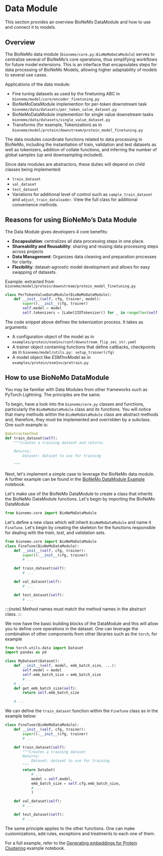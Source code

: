# Data Module

This section provides an overview BioNeMo DataModule and how to use and connect it to models.

## Overview

The BioNeMo data module (`bionemo/core.py:BioNeMoDataModule`) serves to centralize several of BioNeMo’s core operations, thus simplifying workflows for future model extensions. This is an interface that encapsulates steps for data processing of BioNeMo Models, allowing higher adaptability of models to several use cases.

Applications of the data module:
* Fine tuning datasets as used by the finetuning ABC in `bionemo/model/core/encoder_finetuning.py`
* BioNeMoDataModule implemention for per-token downstream task `bionemo/data/datasets/per_token_value_dataset.py`
* BioNeMoDataModule implemention for single value downstream tasks `bionemo/data/datasets/single_value_dataset.py`
* Transforms (for example, Tokenization) as in `bionemo/model/protein/downstream/protein_model_finetuning.py`

The data modules coordinate functions related to data processing in BioNeMo, including the instantiation of train, validation and test datasets as well as tokenizers, addition of collate functions, and inferring the number of global samples (up and downsampling included).

Since data modules are abstractors, these duties will depend on child classes being implemented:
* `train_dataset`
* `val_dataset`
* `test_dataset`
* Variations for additional level of control such as `sample_train_dataset` and `adjust_train_dataloader`. View the full class for additional convenience methods.

## Reasons for using BioNeMo’s Data Module
The Data Module gives developers 4 core benefits:
* **Encapsulation**: centralizes all data processing steps in one place​​.
* **Shareability and Reusability**: sharing and reusing data processing steps across projects
* **Data Management**: Organizes data cleaning and preparation processes for clarity​.
* **Flexibility**: dataset-agnostic model development and allows for easy swapping of datasets​​.

Example:
extracted from `bionemo/model/protein/downstream/protein_model_finetuning.py`

```python
class PerTokenValueDataModule(BioNeMoDataModule):
    def __init__(self, cfg, trainer, model):
        super().__init__(cfg, trainer)
        self.model = model
        self.tokenizers = [Label2IDTokenizer() for _ in range(len(self.cfg.target_sizes))]
```

The code snippet above defines the tokenization process. It takes as arguments:
* A configuration object of the model as in `examples/protein/esm1nv/conf/downstream_flip_sec_str.yaml`
* A trainer object containing functions that define callbacks, checkpoints as in `bionemo/model/utils.py: setup_trainer(cfg)`
* A model object like _ESM1nvModel_ as in `examples/protein/esm1nv/pretrain.py`

## How to use BioNeMo DataModule
You may be familiar with Data Modules from other frameworks such as PyTorch Lightning. The principles are the same.

To begin, have a look into the `bionemo/core.py` classes and functions, particularly the `BioNeMoDataModule` class and its functions. You will notice that many methods within the `BioNeMoDataModule` class are abstract methods and, therefore, they must be implemented and overridden by a subclass. One such example is:

```python
@abstractmethod
def train_dataset(self):
    """Creates a training dataset and returns.

    Returns:
        Dataset: dataset to use for training

    """
```

Next, let's implement a simple case to leverage the BioNeMo data module. A further example can be found in the [BioNeMo DataModule Example](./notebooks/protein-esm1nv-clustering.ipynb) notebook.

Let's make use of the BioNeMo DataModule to create a class that inherits the BioNeMo DataModule functions. Let's begin by importing the BioNeMo DataModule

```python
from bionemo.core import BioNeMoDataModule
```

Let's define a new class which will inherit `BioNeMoDataModule` and name it `FineTune`. Let's begin by creating the skeleton for the functions responsible for dealing with the _train_, _test_, and _validation_ sets.

```python
from bionemo.core import BioNeMoDataModule
class FineTune(BioNeMoDataModule):
    def __init__(self, cfg, trainer):
        super().__init__(cfg, trainer)
        # ...

    def train_dataset(self):
        # ...

    def val_dataset(self):
        # ...

    def test_dataset(self):
        # ...
```

:::{note}
Method names must match the method names in the abstract class.
:::

We now have the basic building blocks of the DataModule and this will allow you to define core operations in the dataset. One can leverage the combination of other components from other libraries such as the `torch`, for example

```python
from torch.utils.data import Dataset
import pandas as pd

class MyDataset(Dataset):
    def __init__(self, model, emb_batch_size, ...):
        self.model = model
        self.emb_batch_size = emb_batch_size
        #...
    # ...
    def get_emb_batch_size(self):
        return self.emb_batch_size

    # ...
```

We can define the `train_dataset` function within the `FineTune` class as in the example below:

```python
class FineTune(BioNeMoDataModule):
    def __init__(self, cfg, trainer):
        super().__init__(cfg, trainer)
        # ...

    def train_dataset(self):
        """Creates a training dataset
        Returns:
            Dataset: dataset to use for training
        """
        return DataSet(
            # ...
            model = self.model,
            emb_batch_size = self.cfg.emb_batch_size,
            # ...
            )

    def val_dataset(self):
        # ...

    def test_dataset(self):
        # ...

```

The same principle applies to the other functions. One can make customizations, add rules, exceptions and treatments to each one of them.

For a full example, refer to the  [Generating embeddings for Protein Clustering](./notebooks/protein-esm1nv-clustering.ipynb) example notebook.
